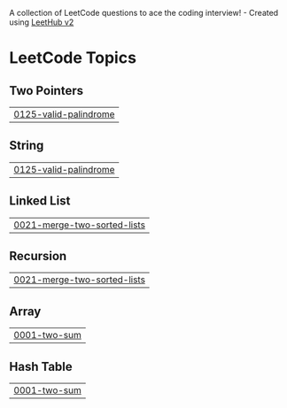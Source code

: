 A collection of LeetCode questions to ace the coding interview! - Created using [LeetHub v2](https://github.com/arunbhardwaj/LeetHub-2.0)
<!---LeetCode Topics Start-->
# LeetCode Topics
## Two Pointers
|  |
| ------- |
| [0125-valid-palindrome](https://github.com/nihal70002/Leetcode/tree/master/0125-valid-palindrome) |
## String
|  |
| ------- |
| [0125-valid-palindrome](https://github.com/nihal70002/Leetcode/tree/master/0125-valid-palindrome) |
## Linked List
|  |
| ------- |
| [0021-merge-two-sorted-lists](https://github.com/nihal70002/Leetcode/tree/master/0021-merge-two-sorted-lists) |
## Recursion
|  |
| ------- |
| [0021-merge-two-sorted-lists](https://github.com/nihal70002/Leetcode/tree/master/0021-merge-two-sorted-lists) |
## Array
|  |
| ------- |
| [0001-two-sum](https://github.com/nihal70002/Leetcode/tree/master/0001-two-sum) |
## Hash Table
|  |
| ------- |
| [0001-two-sum](https://github.com/nihal70002/Leetcode/tree/master/0001-two-sum) |
<!---LeetCode Topics End-->